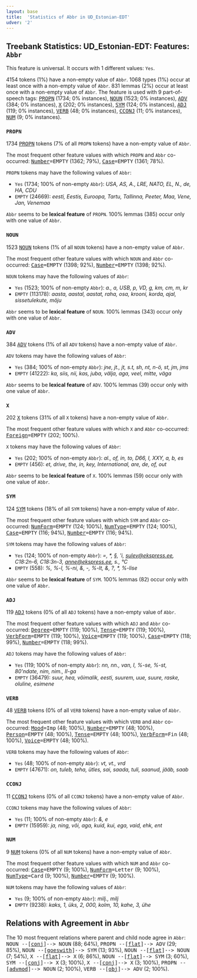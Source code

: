 ```yaml
---
layout: base
title:  'Statistics of Abbr in UD_Estonian-EDT'
udver: '2'
---
```


## Treebank Statistics: UD_Estonian-EDT: Features: `Abbr`

This feature is universal.
It occurs with 1 different values: `Yes`.

4154 tokens (1%) have a non-empty value of `Abbr`.
1068 types (1%) occur at least once with a non-empty value of `Abbr`.
831 lemmas (2%) occur at least once with a non-empty value of `Abbr`.
The feature is used with 9 part-of-speech tags: <tt><a href="et_edt-pos-PROPN.html">PROPN</a></tt> (1734; 0% instances), <tt><a href="et_edt-pos-NOUN.html">NOUN</a></tt> (1523; 0% instances), <tt><a href="et_edt-pos-ADV.html">ADV</a></tt> (384; 0% instances), <tt><a href="et_edt-pos-X.html">X</a></tt> (202; 0% instances), <tt><a href="et_edt-pos-SYM.html">SYM</a></tt> (124; 0% instances), <tt><a href="et_edt-pos-ADJ.html">ADJ</a></tt> (119; 0% instances), <tt><a href="et_edt-pos-VERB.html">VERB</a></tt> (48; 0% instances), <tt><a href="et_edt-pos-CCONJ.html">CCONJ</a></tt> (11; 0% instances), <tt><a href="et_edt-pos-NUM.html">NUM</a></tt> (9; 0% instances).

### `PROPN`

1734 <tt><a href="et_edt-pos-PROPN.html">PROPN</a></tt> tokens (7% of all `PROPN` tokens) have a non-empty value of `Abbr`.

The most frequent other feature values with which `PROPN` and `Abbr` co-occurred: <tt><a href="et_edt-feat-Number.html">Number</a></tt><tt>=EMPTY</tt> (1362; 79%), <tt><a href="et_edt-feat-Case.html">Case</a></tt><tt>=EMPTY</tt> (1361; 78%).

`PROPN` tokens may have the following values of `Abbr`:

* `Yes` (1734; 100% of non-empty `Abbr`): <em>USA, AS, A., LRE, NATO, EL, N., de, HA, CDU</em>
* `EMPTY` (24669): <em>eesti, Eestis, Euroopa, Tartu, Tallinna, Peeter, Maa, Vene, Jan, Venemaa</em>

`Abbr` seems to be **lexical feature** of `PROPN`. 100% lemmas (385) occur only with one value of `Abbr`.

### `NOUN`

1523 <tt><a href="et_edt-pos-NOUN.html">NOUN</a></tt> tokens (1% of all `NOUN` tokens) have a non-empty value of `Abbr`.

The most frequent other feature values with which `NOUN` and `Abbr` co-occurred: <tt><a href="et_edt-feat-Case.html">Case</a></tt><tt>=EMPTY</tt> (1398; 92%), <tt><a href="et_edt-feat-Number.html">Number</a></tt><tt>=EMPTY</tt> (1398; 92%).

`NOUN` tokens may have the following values of `Abbr`:

* `Yes` (1523; 100% of non-empty `Abbr`): <em>a., a, USB, p, VD, g, km, cm, m, kr</em>
* `EMPTY` (113178): <em>aasta, aastal, aastat, raha, osa, krooni, korda, ajal, sissetulekute, mõju</em>

`Abbr` seems to be **lexical feature** of `NOUN`. 100% lemmas (343) occur only with one value of `Abbr`.

### `ADV`

384 <tt><a href="et_edt-pos-ADV.html">ADV</a></tt> tokens (1% of all `ADV` tokens) have a non-empty value of `Abbr`.

`ADV` tokens may have the following values of `Abbr`:

* `Yes` (384; 100% of non-empty `Abbr`): <em>jne, jt., jt, s.t, sh, nt, n-ö, st, jm, jms</em>
* `EMPTY` (41222): <em>ka, siis, nii, kas, juba, välja, aga, veel, mitte, väga</em>

`Abbr` seems to be **lexical feature** of `ADV`. 100% lemmas (39) occur only with one value of `Abbr`.

### `X`

202 <tt><a href="et_edt-pos-X.html">X</a></tt> tokens (31% of all `X` tokens) have a non-empty value of `Abbr`.

The most frequent other feature values with which `X` and `Abbr` co-occurred: <tt><a href="et_edt-feat-Foreign.html">Foreign</a></tt><tt>=EMPTY</tt> (202; 100%).

`X` tokens may have the following values of `Abbr`:

* `Yes` (202; 100% of non-empty `Abbr`): <em>al., of, in, to, D66, I, XXY, a, b, es</em>
* `EMPTY` (456): <em>et, drive, the, in, key, International, are, de, of, out</em>

`Abbr` seems to be **lexical feature** of `X`. 100% lemmas (59) occur only with one value of `Abbr`.

### `SYM`

124 <tt><a href="et_edt-pos-SYM.html">SYM</a></tt> tokens (18% of all `SYM` tokens) have a non-empty value of `Abbr`.

The most frequent other feature values with which `SYM` and `Abbr` co-occurred: <tt><a href="et_edt-feat-NumForm.html">NumForm</a></tt><tt>=EMPTY</tt> (124; 100%), <tt><a href="et_edt-feat-NumType.html">NumType</a></tt><tt>=EMPTY</tt> (124; 100%), <tt><a href="et_edt-feat-Case.html">Case</a></tt><tt>=EMPTY</tt> (116; 94%), <tt><a href="et_edt-feat-Number.html">Number</a></tt><tt>=EMPTY</tt> (116; 94%).

`SYM` tokens may have the following values of `Abbr`:

* `Yes` (124; 100% of non-empty `Abbr`): <em>=, *, §, 'i, sulev@ekspress.ee, C18:2n-6, C18:3n-3, anne@ekspress.ee, s., °C</em>
* `EMPTY` (558): <em>%, %-l, %-ni, &amp;, -, %-lt, &, ?, *, %-lise</em>

`Abbr` seems to be **lexical feature** of `SYM`. 100% lemmas (82) occur only with one value of `Abbr`.

### `ADJ`

119 <tt><a href="et_edt-pos-ADJ.html">ADJ</a></tt> tokens (0% of all `ADJ` tokens) have a non-empty value of `Abbr`.

The most frequent other feature values with which `ADJ` and `Abbr` co-occurred: <tt><a href="et_edt-feat-Degree.html">Degree</a></tt><tt>=EMPTY</tt> (119; 100%), <tt><a href="et_edt-feat-Tense.html">Tense</a></tt><tt>=EMPTY</tt> (119; 100%), <tt><a href="et_edt-feat-VerbForm.html">VerbForm</a></tt><tt>=EMPTY</tt> (119; 100%), <tt><a href="et_edt-feat-Voice.html">Voice</a></tt><tt>=EMPTY</tt> (119; 100%), <tt><a href="et_edt-feat-Case.html">Case</a></tt><tt>=EMPTY</tt> (118; 99%), <tt><a href="et_edt-feat-Number.html">Number</a></tt><tt>=EMPTY</tt> (118; 99%).

`ADJ` tokens may have the following values of `Abbr`:

* `Yes` (119; 100% of non-empty `Abbr`): <em>nn, nn., van, I, %-se, %-st, 80'ndate, nim, nim., II-ga</em>
* `EMPTY` (36479): <em>suur, hea, võimalik, eesti, suurem, uue, suure, raske, oluline, esimene</em>

### `VERB`

48 <tt><a href="et_edt-pos-VERB.html">VERB</a></tt> tokens (0% of all `VERB` tokens) have a non-empty value of `Abbr`.

The most frequent other feature values with which `VERB` and `Abbr` co-occurred: <tt><a href="et_edt-feat-Mood.html">Mood</a></tt><tt>=Imp</tt> (48; 100%), <tt><a href="et_edt-feat-Number.html">Number</a></tt><tt>=EMPTY</tt> (48; 100%), <tt><a href="et_edt-feat-Person.html">Person</a></tt><tt>=EMPTY</tt> (48; 100%), <tt><a href="et_edt-feat-Tense.html">Tense</a></tt><tt>=EMPTY</tt> (48; 100%), <tt><a href="et_edt-feat-VerbForm.html">VerbForm</a></tt><tt>=Fin</tt> (48; 100%), <tt><a href="et_edt-feat-Voice.html">Voice</a></tt><tt>=EMPTY</tt> (48; 100%).

`VERB` tokens may have the following values of `Abbr`:

* `Yes` (48; 100% of non-empty `Abbr`): <em>vt, vt., vrd</em>
* `EMPTY` (47671): <em>on, tuleb, teha, ütles, sai, saada, tuli, saanud, jääb, saab</em>

### `CCONJ`

11 <tt><a href="et_edt-pos-CCONJ.html">CCONJ</a></tt> tokens (0% of all `CCONJ` tokens) have a non-empty value of `Abbr`.

`CCONJ` tokens may have the following values of `Abbr`:

* `Yes` (11; 100% of non-empty `Abbr`): <em>&, e</em>
* `EMPTY` (15959): <em>ja, ning, või, aga, kuid, kui, ega, vaid, ehk, ent</em>

### `NUM`

9 <tt><a href="et_edt-pos-NUM.html">NUM</a></tt> tokens (0% of all `NUM` tokens) have a non-empty value of `Abbr`.

The most frequent other feature values with which `NUM` and `Abbr` co-occurred: <tt><a href="et_edt-feat-Case.html">Case</a></tt><tt>=EMPTY</tt> (9; 100%), <tt><a href="et_edt-feat-NumForm.html">NumForm</a></tt><tt>=Letter</tt> (9; 100%), <tt><a href="et_edt-feat-NumType.html">NumType</a></tt><tt>=Card</tt> (9; 100%), <tt><a href="et_edt-feat-Number.html">Number</a></tt><tt>=EMPTY</tt> (9; 100%).

`NUM` tokens may have the following values of `Abbr`:

* `Yes` (9; 100% of non-empty `Abbr`): <em>milj., milj</em>
* `EMPTY` (9238): <em>kaks, 1, üks, 2, 000, kolm, 10, kahe, 3, ühe</em>

## Relations with Agreement in `Abbr`

The 10 most frequent relations where parent and child node agree in `Abbr`:
<tt>NOUN --[<tt><a href="et_edt-dep-conj.html">conj</a></tt>]--> NOUN</tt> (88; 64%),
<tt>PROPN --[<tt><a href="et_edt-dep-flat.html">flat</a></tt>]--> ADV</tt> (29; 85%),
<tt>NOUN --[<tt><a href="et_edt-dep-goeswith.html">goeswith</a></tt>]--> SYM</tt> (13; 93%),
<tt>NOUN --[<tt><a href="et_edt-dep-flat.html">flat</a></tt>]--> NOUN</tt> (7; 54%),
<tt>X --[<tt><a href="et_edt-dep-flat.html">flat</a></tt>]--> X</tt> (6; 86%),
<tt>NOUN --[<tt><a href="et_edt-dep-flat.html">flat</a></tt>]--> SYM</tt> (3; 60%),
<tt>SYM --[<tt><a href="et_edt-dep-conj.html">conj</a></tt>]--> X</tt> (3; 100%),
<tt>X --[<tt><a href="et_edt-dep-conj.html">conj</a></tt>]--> X</tt> (3; 100%),
<tt>PROPN --[<tt><a href="et_edt-dep-advmod.html">advmod</a></tt>]--> NOUN</tt> (2; 100%),
<tt>VERB --[<tt><a href="et_edt-dep-obj.html">obj</a></tt>]--> ADV</tt> (2; 100%).


